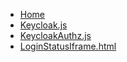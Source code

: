 - [Home](/)
- [Keycloak.js](keycloak-js.md)
- [KeycloakAuthz.js](keycloak-authz-js)
- [LoginStatusIframe.html](login-status-iframe-html.md)
